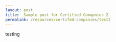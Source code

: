 ```yaml
---
layout: post
title:  Sample post for Certified Comapnies 2
permalink: /resources/certifed-companies/test2
---
```

testing
